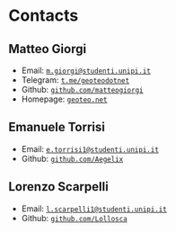 # Contacts




## Matteo Giorgi

- Email: [`m.giorgi@studenti.unipi.it`](mailto:m.giorgi@studenti.unipi.it)
- Telegram: [`t.me/geoteodotnet`](https://t.me/geoteodotnet)
- Github: [`github.com/matteogiorgi`](https://github.com/matteogiorgi)
- Homepage: [`geoteo.net`](https://www.geoteo.net/)




## Emanuele Torrisi

- Email: [`e.torrisi1@studenti.unipi.it`](mailto:e.torrisi1@studenti.unipi.it)
- Github: [`github.com/Aegelix`](https://github.com/Aegelix)




## Lorenzo Scarpelli

- Email: [`l.scarpelli1@studenti.unipi.it`](mailto:l.scarpelli1@studenti.unipi.it)
- Github: [`github.com/Lollosca`](https://github.com/Lollosca)
